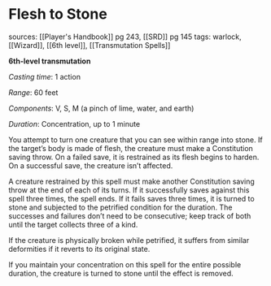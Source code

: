 # Flesh to Stone
sources: [[Player's Handbook]] pg 243, [[SRD]] pg 145
tags: warlock, [[Wizard]], [[6th level]], [[Transmutation Spells]]

**6th-level transmutation**

*Casting time*: 1 action

*Range*: 60 feet

*Components*: V, S, M (a pinch of lime, water, and earth)

*Duration*: Concentration, up to 1 minute

You attempt to turn one creature that you can see within range into stone. If the target’s body is made of flesh, the creature must make a Constitution saving throw. On a failed save, it is restrained as its flesh begins to harden. On a successful save, the creature isn’t affected.

A creature restrained by this spell must make another Constitution saving throw at the end of each of its turns. If it successfully saves against this spell three times, the spell ends. If it fails saves three times, it is turned to stone and subjected to the petrified condition for the duration. The successes and failures don’t need to be consecutive; keep track of both until the target collects three of a kind.

If the creature is physically broken while petrified, it suffers from similar deformities if it reverts to its original state.

If you maintain your concentration on this spell for the entire possible duration, the creature is turned to stone until the effect is removed.
